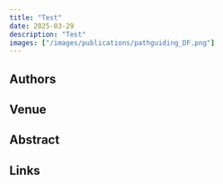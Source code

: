```yaml
---
title: "Test"
date: 2025-03-29
description: "Test"
images: ["/images/publications/pathguiding_DF.png"]
---
```


## Authors


## Venue


## Abstract


## Links
